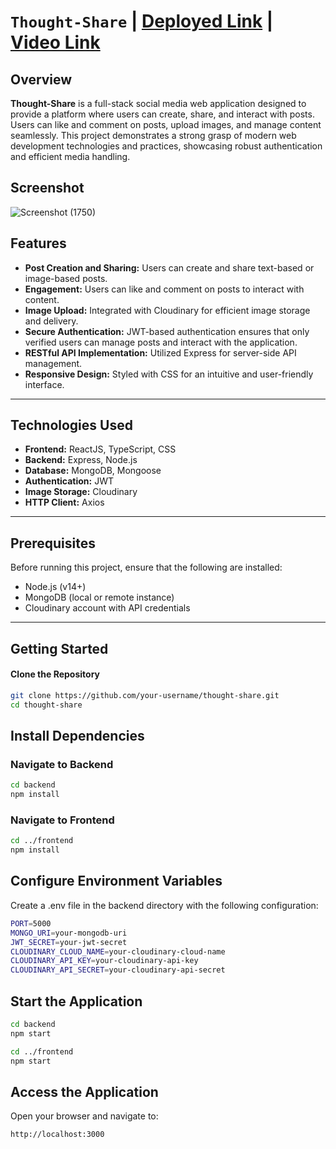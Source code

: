 # `Thought-Share` | [Deployed Link](https://thought-share-lpks.onrender.com) | [Video Link](https://drive.google.com/file/d/14DQES-CI7IobLaCLEoa6Ksn8jAUv6liE/view?usp=sharing)

## Overview
**Thought-Share** is a full-stack social media web application designed to provide a platform where users can create, share, and interact with posts. Users can like and comment on posts, upload images, and manage content seamlessly. This project demonstrates a strong grasp of modern web development technologies and practices, showcasing robust authentication and efficient media handling.

## Screenshot
![Screenshot (1750)](https://github.com/user-attachments/assets/635be324-6ee5-4c72-bc44-97b4e2ac5557)

## Features
- **Post Creation and Sharing:** Users can create and share text-based or image-based posts.
- **Engagement:** Users can like and comment on posts to interact with content.
- **Image Upload:** Integrated with Cloudinary for efficient image storage and delivery.
- **Secure Authentication:** JWT-based authentication ensures that only verified users can manage posts and interact with the application.
- **RESTful API Implementation:** Utilized Express for server-side API management.
- **Responsive Design:** Styled with CSS for an intuitive and user-friendly interface.

---

## Technologies Used
- **Frontend:** ReactJS, TypeScript, CSS
- **Backend:** Express, Node.js
- **Database:** MongoDB, Mongoose
- **Authentication:** JWT
- **Image Storage:** Cloudinary
- **HTTP Client:** Axios

---

## Prerequisites
Before running this project, ensure that the following are installed:
- Node.js (v14+)
- MongoDB (local or remote instance)
- Cloudinary account with API credentials

---

## Getting Started

#### Clone the Repository
```bash
git clone https://github.com/your-username/thought-share.git
cd thought-share
```

## Install Dependencies
### Navigate to Backend
```bash
cd backend
npm install
```

### Navigate to Frontend
```bash
cd ../frontend
npm install
```


## Configure Environment Variables
Create a .env file in the backend directory with the following configuration:
```bash
PORT=5000
MONGO_URI=your-mongodb-uri
JWT_SECRET=your-jwt-secret
CLOUDINARY_CLOUD_NAME=your-cloudinary-cloud-name
CLOUDINARY_API_KEY=your-cloudinary-api-key
CLOUDINARY_API_SECRET=your-cloudinary-api-secret
```


## Start the Application
```bash
cd backend
npm start

cd ../frontend
npm start
```

## Access the Application
Open your browser and navigate to:
```bash
http://localhost:3000
```



